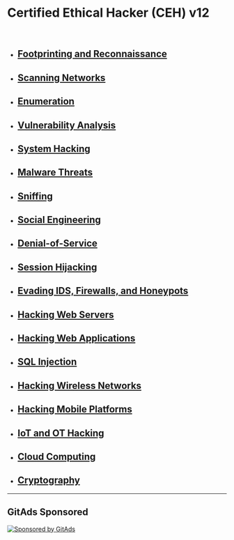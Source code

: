 # Certified Ethical Hacker (CEH) v12

<br>

- ## [Footprinting and Reconnaissance](https://github.com/VishuGahlyan/CEH_Notes/blob/main/Footprinting_and_Reconnaissance.md)
- ## [Scanning Networks](https://github.com/VishuGahlyan/CEH_Notes/blob/main/Scanning_Networks.md)
- ## [Enumeration](https://github.com/VishuGahlyan/CEH_Notes/blob/main/Enumeration.md)
- ## [Vulnerability Analysis](https://github.com/VishuGahlyan/CEH_Notes/blob/main/Vulnerability_Analysis.md)
- ## [System Hacking](https://github.com/VishuGahlyan/CEH_Notes/blob/main/System_Hacking.md)
- ## [Malware Threats](https://github.com/VishuGahlyan/CEH_Notes/blob/main/Malware_Threats.md)
- ## [Sniffing](https://github.com/VishuGahlyan/CEH_Notes/blob/main/Sniffing.md)
- ## [Social Engineering](https://github.com/VishuGahlyan/CEH_Notes/blob/main/Social_Engineering.md)
- ## [Denial-of-Service](https://github.com/VishuGahlyan/CEH_Notes/blob/main/Denial_of_Service.md)
- ## [Session Hijacking](https://github.com/VishuGahlyan/CEH_Notes/blob/main/Session_Hijacking.md)
- ## [Evading IDS, Firewalls, and Honeypots](https://github.com/VishuGahlyan/CEH_Notes/blob/main/Evading_IDS_Firewalls_and_Honeypots.md)
- ## [Hacking Web Servers](https://github.com/VishuGahlyan/CEH_Notes/blob/main/Hacking_Web_Servers.md)
- ## [Hacking Web Applications](https://github.com/VishuGahlyan/CEH_Notes/blob/main/Hacking_Web_Applications.md)
- ## [SQL Injection](https://github.com/VishuGahlyan/CEH_Notes/blob/main/SQL_Injection.md)
- ## [Hacking Wireless Networks](https://github.com/VishuGahlyan/CEH_Notes/blob/main/Hacking_Wireless_Networks.md)
- ## [Hacking Mobile Platforms](https://github.com/VishuGahlyan/CEH_Notes/blob/main/Hacking_Mobile_Platforms.md)
- ## [IoT and OT Hacking](https://github.com/VishuGahlyan/CEH_Notes/blob/main/IoT_and_OT_Hacking.md)
- ## [Cloud Computing](https://github.com/VishuGahlyan/CEH_Notes/blob/main/Cloud_Computing.md)
- ## [Cryptography](https://github.com/VishuGahlyan/CEH_Notes/blob/main/Cryptography.md)

---

## GitAds Sponsored
[![Sponsored by GitAds](https://gitads.dev/v1/ad-serve?source=aftab700/ceh_notes@github)](https://gitads.dev/v1/ad-track?source=aftab700/ceh_notes@github)

